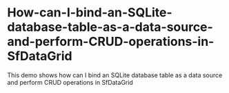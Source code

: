 # How-can-I-bind-an-SQLite-database-table-as-a-data-source-and-perform-CRUD-operations-in-SfDataGrid
This demo shows how can I bind an SQLite database table as a data source and perform CRUD operations in SfDataGrid
